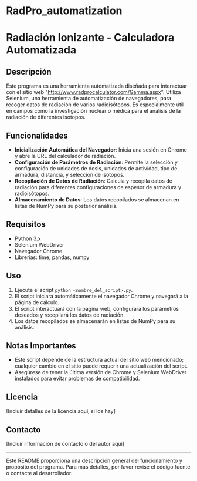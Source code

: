 # RadPro_automatization
# Radiación Ionizante - Calculadora Automatizada

## Descripción
Este programa es una herramienta automatizada diseñada para interactuar con el sitio web "http://www.radprocalculator.com/Gamma.aspx". Utiliza Selenium, una herramienta de automatización de navegadores, para recoger datos de radiación de varios radioisótopos. Es especialmente útil en campos como la investigación nuclear o médica para el análisis de la radiación de diferentes isotopos.

## Funcionalidades
- **Inicialización Automática del Navegador**: Inicia una sesión en Chrome y abre la URL del calculador de radiación.
- **Configuración de Parámetros de Radiación**: Permite la selección y configuración de unidades de dosis, unidades de actividad, tipo de armadura, distancia, y selección de isotopos.
- **Recopilación de Datos de Radiación**: Calcula y recopila datos de radiación para diferentes configuraciones de espesor de armadura y radioisótopos.
- **Almacenamiento de Datos**: Los datos recopilados se almacenan en listas de NumPy para su posterior análisis.

## Requisitos
- Python 3.x
- Selenium WebDriver
- Navegador Chrome
- Librerías: time, pandas, numpy

## Uso
1. Ejecute el script `python <nombre_del_script>.py`.
2. El script iniciará automáticamente el navegador Chrome y navegará a la página de cálculo.
3. El script interactuará con la página web, configurará los parámetros deseados y recopilará los datos de radiación.
4. Los datos recopilados se almacenarán en listas de NumPy para su análisis.

## Notas Importantes
- Este script depende de la estructura actual del sitio web mencionado; cualquier cambio en el sitio puede requerir una actualización del script.
- Asegúrese de tener la última versión de Chrome y Selenium WebDriver instalados para evitar problemas de compatibilidad.

## Licencia
[Incluir detalles de la licencia aquí, si los hay]

## Contacto
[Incluir información de contacto o del autor aquí]

---

Este README proporciona una descripción general del funcionamiento y propósito del programa. Para más detalles, por favor revise el código fuente o contacte al desarrollador.
